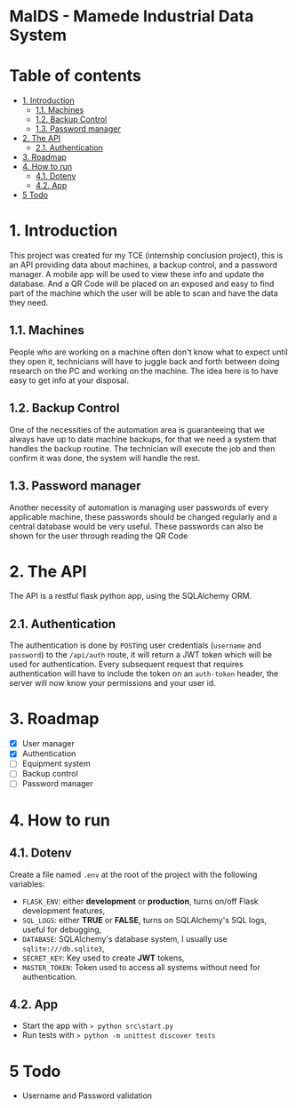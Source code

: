 # MaIDS - Mamede Industrial Data System <!-- omit in toc -->

# Table of contents <!-- omit in toc -->

- [1. Introduction](#1-introduction)
  - [1.1. Machines](#11-machines)
  - [1.2. Backup Control](#12-backup-control)
  - [1.3. Password manager](#13-password-manager)
- [2. The API](#2-the-api)
  - [2.1. Authentication](#21-authentication)
- [3. Roadmap](#3-roadmap)
- [4. How to run](#4-how-to-run)
  - [4.1. Dotenv](#41-dotenv)
  - [4.2. App](#42-app)
- [5 Todo](#5-todo)

# 1. Introduction

This project was created for my TCE (internship conclusion project), this is an API providing data about machines, a backup control, and a password manager. A mobile app will be used to view these info and update the database. And a QR Code will be placed on an exposed and easy to find part of the machine which the user will be able to scan and have the data they need.

## 1.1. Machines

People who are working on a machine often don't know what to expect until they open it, technicians will have to juggle back and forth between doing research on the PC and working on the machine. The idea here is to have easy to get info at your disposal.

## 1.2. Backup Control

One of the necessities of the automation area is guaranteeing that we always have up to date machine backups, for that we need a system that handles the backup routine. The technician will execute the job and then confirm it was done, the system will handle the rest.

## 1.3. Password manager

Another necessity of automation is managing user passwords of every applicable machine, these passwords should be changed regularly and a central database would be very useful. These passwords can also be shown for the user through reading the QR Code

# 2. The API

The API is a restful flask python app, using the SQLAlchemy ORM.

## 2.1. Authentication

The authentication is done by `POST`ing user credentials (`username` and `password`) to the `/api/auth` route, it will return a JWT token which will be used for authentication.
Every subsequent request that requires authentication will have to include the token on an `auth-token` header, the server will now know your permissions and your user id.

# 3. Roadmap

- [x] User manager
- [x] Authentication
- [ ] Equipment system
- [ ] Backup control
- [ ] Password manager

# 4. How to run

## 4.1. Dotenv

Create a file named `.env` at the root of the project with the following variables:

- `FLASK_ENV`: either **development** or **production**, turns on/off Flask development features,
- `SQL_LOGS`: either **TRUE** or **FALSE**, turns on SQLAlchemy's SQL logs, useful for debugging,
- `DATABASE`: SQLAlchemy's database system, I usually use `sqlite:///db.sqlite3`,
- `SECRET_KEY`: Key used to create **JWT** tokens,
- `MASTER_TOKEN`: Token used to access all systems without need for authentication.

## 4.2. App

- Start the app with `> python src\start.py`
- Run tests with `> python -m unittest discover tests`

# 5 Todo

- Username and Password validation

